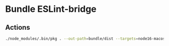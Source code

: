 # Bundle ESLint-bridge

## Actions

```bash
./node_modules/.bin/pkg . --out-path=bundle/dist --targets=node16-macos-arm64
```
